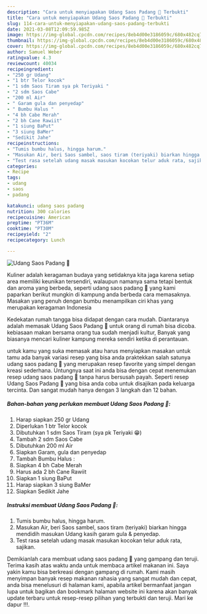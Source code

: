 ```yaml
---
description: "Cara untuk menyiapakan Udang Saos Padang 🦐 Terbukti"
title: "Cara untuk menyiapakan Udang Saos Padang 🦐 Terbukti"
slug: 114-cara-untuk-menyiapakan-udang-saos-padang-terbukti
date: 2021-03-08T12:09:59.985Z
image: https://img-global.cpcdn.com/recipes/8eb4d00e3186059c/680x482cq70/udang-saos-padang-🦐-foto-resep-utama.jpg
thumbnail: https://img-global.cpcdn.com/recipes/8eb4d00e3186059c/680x482cq70/udang-saos-padang-🦐-foto-resep-utama.jpg
cover: https://img-global.cpcdn.com/recipes/8eb4d00e3186059c/680x482cq70/udang-saos-padang-🦐-foto-resep-utama.jpg
author: Samuel Weber
ratingvalue: 4.3
reviewcount: 40034
recipeingredient:
- "250 gr Udang"
- "1 btr Telor kocok"
- "1 sdm Saos Tiram sya pk Teriyaki "
- "2 sdm Saos Cabe"
- "200 ml Air"
- " Garam gula dan penyedap"
- " Bumbu Halus "
- "4 bh Cabe Merah"
- "2 bh Cane Rawiit"
- "1 siung BaPut"
- "3 siung BaMer"
- "Sedikit Jahe"
recipeinstructions:
- "Tumis bumbu halus, hingga harum."
- "Masukan Air, beri Saos sambel, saos tiram (teriyaki) biarkan hingga mendidih masukan Udang kasih garam gula &amp; penyedap."
- "Test rasa setelah udang masak masukan kocokan telur aduk rata, sajikan."
categories:
- Recipe
tags:
- udang
- saos
- padang

katakunci: udang saos padang 
nutrition: 300 calories
recipecuisine: American
preptime: "PT36M"
cooktime: "PT30M"
recipeyield: "2"
recipecategory: Lunch

---
```



![Udang Saos Padang 🦐](https://img-global.cpcdn.com/recipes/8eb4d00e3186059c/680x482cq70/udang-saos-padang-🦐-foto-resep-utama.jpg)

Kuliner adalah keragaman budaya yang setidaknya kita jaga karena setiap area memiliki keunikan tersendiri, walaupun namanya sama tetapi bentuk dan aroma yang berbeda, seperti udang saos padang 🦐 yang kami paparkan berikut mungkin di kampung anda berbeda cara memasaknya. Masakan yang penuh dengan bumbu menampilkan ciri khas yang merupakan keragaman Indonesia

Kedekatan rumah tangga bisa didapat dengan cara mudah. Diantaranya adalah memasak Udang Saos Padang 🦐 untuk orang di rumah bisa dicoba. kebiasaan makan bersama orang tua sudah menjadi kultur, Banyak yang biasanya mencari kuliner kampung mereka sendiri ketika di perantauan.



untuk kamu yang suka memasak atau harus menyiapkan masakan untuk tamu ada banyak variasi resep yang bisa anda praktekkan salah satunya udang saos padang 🦐 yang merupakan resep favorite yang simpel dengan kreasi sederhana. Untungnya saat ini anda bisa dengan cepat menemukan resep udang saos padang 🦐 tanpa harus bersusah payah.
Seperti resep Udang Saos Padang 🦐 yang bisa anda coba untuk disajikan pada keluarga tercinta. Dan sangat mudah hanya dengan 3 langkah dan 12 bahan.


<!--inarticleads1-->

##### Bahan-bahan yang perlukan membuat Udang Saos Padang 🦐:

1. Harap siapkan 250 gr Udang
1. Diperlukan 1 btr Telor kocok
1. Dibutuhkan 1 sdm Saos Tiram (sya pk Teriyaki 😁)
1. Tambah 2 sdm Saos Cabe
1. Dibutuhkan 200 ml Air
1. Siapkan  Garam, gula dan penyedap
1. Tambah  Bumbu Halus :
1. Siapkan 4 bh Cabe Merah
1. Harus ada 2 bh Cane Rawiit
1. Siapkan 1 siung BaPut
1. Harap siapkan 3 siung BaMer
1. Siapkan Sedikit Jahe




<!--inarticleads2-->

##### Instruksi membuat  Udang Saos Padang 🦐:

1. Tumis bumbu halus, hingga harum.
1. Masukan Air, beri Saos sambel, saos tiram (teriyaki) biarkan hingga mendidih masukan Udang kasih garam gula &amp; penyedap.
1. Test rasa setelah udang masak masukan kocokan telur aduk rata, sajikan.




Demikianlah cara membuat udang saos padang 🦐 yang gampang dan teruji. Terima kasih atas waktu anda untuk membaca artikel makanan ini. Saya yakin kamu bisa berkreasi dengan gampang di rumah. Kami masih menyimpan banyak resep makanan rahasia yang sangat mudah dan cepat, anda bisa menelusuri di halaman kami, apabila artikel bermanfaat jangan lupa untuk bagikan dan bookmark halaman website ini karena akan banyak update terbaru untuk resep-resep pilihan yang terbukti dan teruji. Mari ke dapur !!!. 
